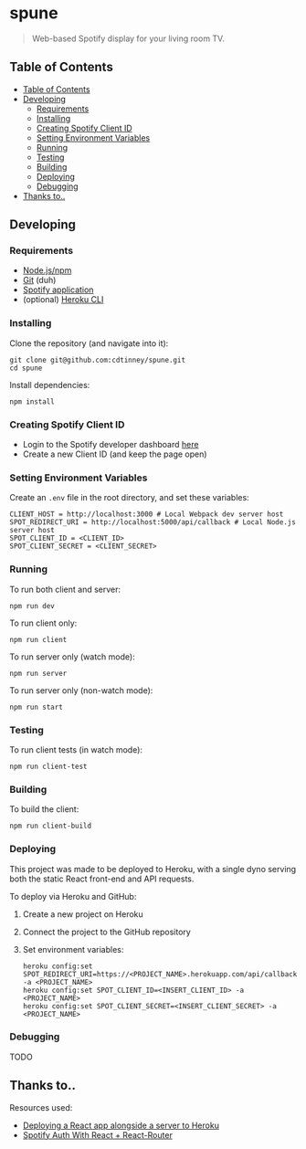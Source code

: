 # spune
> Web-based Spotify display for your living room TV.

## Table of Contents

- [Table of Contents](#table-of-contents)
- [Developing](#developing)
    - [Requirements](#requirements)
    - [Installing](#installing)
    - [Creating Spotify Client ID](#creating-spotify-client-id)
    - [Setting Environment Variables](#setting-environment-variables)
    - [Running](#running)
    - [Testing](#testing)
    - [Building](#building)
    - [Deploying](#deploying)
    - [Debugging](#debugging)
- [Thanks to..](#thanks-to)

## Developing

### Requirements

* [Node.js/npm](https://nodejs.org/en/)
* [Git](https://git-scm.com/) (duh)
* [Spotify application](https://developer.spotify.com/dashboard/login)
* (optional) [Heroku CLI](https://devcenter.heroku.com/articles/heroku-cli)

### Installing

Clone the repository (and navigate into it):

```
git clone git@github.com:cdtinney/spune.git
cd spune
```

Install dependencies:

```
npm install
```

### Creating Spotify Client ID

* Login to the Spotify developer dashboard [here](https://developer.spotify.com/dashboard/applications)
* Create a new Client ID (and keep the page open)

### Setting Environment Variables

Create an `.env` file in the root directory, and set these variables:

```
CLIENT_HOST = http://localhost:3000 # Local Webpack dev server host
SPOT_REDIRECT_URI = http://localhost:5000/api/callback # Local Node.js server host
SPOT_CLIENT_ID = <CLIENT_ID>
SPOT_CLIENT_SECRET = <CLIENT_SECRET>
```

### Running

To run both client and server:

```
npm run dev
```

To run client only:

```
npm run client
```

To run server only (watch mode):

```
npm run server
```

To run server only (non-watch mode):

```
npm run start
```

### Testing

To run client tests (in watch mode):

```
npm run client-test
```

### Building

To build the client:

```
npm run client-build
```

### Deploying

This project was made to be deployed to Heroku, with a single dyno serving both the static React front-end and API requests.

To deploy via Heroku and GitHub:

1. Create a new project on Heroku
2. Connect the project to the GitHub repository
3. Set environment variables:

    ```
    heroku config:set SPOT_REDIRECT_URI=https://<PROJECT_NAME>.herokuapp.com/api/callback -a <PROJECT_NAME>
    heroku config:set SPOT_CLIENT_ID=<INSERT_CLIENT_ID> -a <PROJECT_NAME>
    heroku config:set SPOT_CLIENT_SECRET=<INSERT_CLIENT_SECRET> -a <PROJECT_NAME>
    ```

### Debugging

TODO

## Thanks to..

Resources used:

* [Deploying a React app alongside a server to Heroku](https://www.fullstackreact.com/articles/deploying-a-react-app-with-a-server/)
* [Spotify Auth With React + React-Router](https://github.com/kauffecup/spotify-react-router-auth)
 